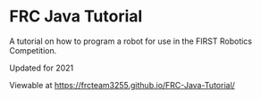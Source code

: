 # FRC Java Tutorial

A tutorial on how to program a robot for use in the FIRST Robotics Competition.

Updated for 2021

Viewable at <https://frcteam3255.github.io/FRC-Java-Tutorial/>
